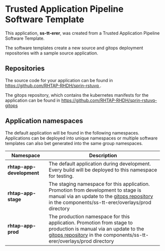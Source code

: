 # Trusted Application Pipeline Software Template

This application, **ss-tt-erer**, was created from a Trusted Application Pipeline Software Template.

The software templates create a new source and gitops deployment repositories with a sample source application. 

## Repositories

The source code for your application can be found in [https://github.com/RHTAP-RHDH/sprin-rstuvq ](https://github.com/RHTAP-RHDH/sprin-rstuvq ).
 
The gitops repository, which contains the kubernetes manifests for the application can be found in 
[https://github.com/RHTAP-RHDH/sprin-rstuvq-gitops ](https://github.com/RHTAP-RHDH/sprin-rstuvq-gitops ) 

## Application namespaces 

The default application will be found in the following namespaces. Applications can be deployed into unique namespaces or multiple software templates can also bet generated into the same group namespaces.  

|  Namespace   |  Description   |  
| -------- | -------- |   
| **rhtap-app-development** | The default application during development. Every build will be deployed to this namespace for testing. | 
| **rhtap-app-stage** | The staging namespace for this application. Promotion from development to stage is manual via an update to the [gitops repository](https://github.com/RHTAP-RHDH/sprin-rstuvq-gitops ) in the components/ss-tt-erer/overlays/prod directory |  
| **rhtap-app-prod** | The production namespace for this application. Promotion from stage to production is manual via an update to the [gitops repository](https://github.com/RHTAP-RHDH/sprin-rstuvq-gitops ) in the components/ss-tt-erer/overlays/prod directory | 
